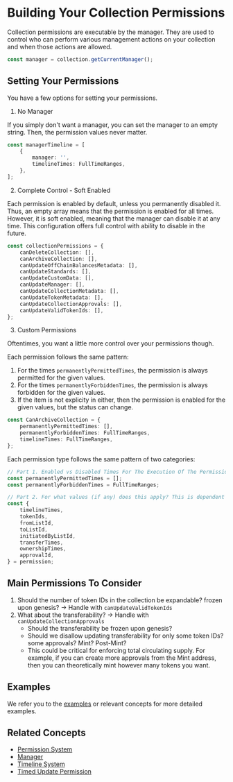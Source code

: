 # Building Your Collection Permissions

Collection permissions are executable by the manager. They are used to control who can perform various management actions on your collection and when those actions are allowed.

```typescript
const manager = collection.getCurrentManager();
```

## Setting Your Permissions

You have a few options for setting your permissions.

1. No Manager

If you simply don't want a manager, you can set the manager to an empty string. Then, the permission values never matter.

```typescript
const managerTimeline = [
    {
        manager: '',
        timelineTimes: FullTimeRanges,
    },
];
```

2. Complete Control - Soft Enabled

Each permission is enabled by default, unless you permanently disabled it. Thus, an empty array means that the permission is enabled for all times. However, it is soft enabled, meaning that the manager can disable it at any time. This configuration offers full control with ability to disable in the future.

```typescript
const collectionPermissions = {
    canDeleteCollection: [],
    canArchiveCollection: [],
    canUpdateOffChainBalancesMetadata: [],
    canUpdateStandards: [],
    canUpdateCustomData: [],
    canUpdateManager: [],
    canUpdateCollectionMetadata: [],
    canUpdateTokenMetadata: [],
    canUpdateCollectionApprovals: [],
    canUpdateValidTokenIds: [],
};
```

3. Custom Permissions

Oftentimes, you want a little more control over your permissions though.

Each permission follows the same pattern:

1. For the times `permanentlyPermittedTimes`, the permission is always permitted for the given values.
2. For the times `permanentlyForbiddenTimes`, the permission is always forbidden for the given values.
3. If the item is not explicity in either, then the permission is enabled for the given values, but the status can change.

```typescript
const CanArchiveCollection = {
    permanentlyPermittedTimes: [],
    permanentlyForbiddenTimes: FullTimeRanges,
    timelineTimes: FullTimeRanges,
};
```

Each permission type follows the same pattern of two categories:

```typescript
// Part 1. Enabled vs Disabled Times For The Execution Of The Permission
const permanentlyPermittedTimes = [];
const permanentlyForbiddenTimes = FullTimeRanges;

// Part 2. For what values (if any) does this apply? This is dependent on the permission type.
const {
    timelineTimes,
    tokenIds,
    fromListId,
    toListId,
    initiatedByListId,
    transferTimes,
    ownershipTimes,
    approvalId,
} = permission;
```

## Main Permissions To Consider

1. Should the number of token IDs in the collection be expandable? frozen upon genesis? -> Handle with `canUpdateValidTokenIds`
2. What about the transferability? -> Handle with `canUpdateCollectionApprovals`
    - Should the transferability be frozen upon genesis?
    - Should we disallow updating transferability for only some token IDs? some approvals? Mint? Post-Mint?
    - This could be critical for enforcing total circulating supply. For example, if you can create more approvals from the Mint address, then you can theoretically mint however many tokens you want.

## Examples

We refer you to the [examples](../examples/permissions) or relevant concepts for more detailed examples.

## Related Concepts

-   [Permission System](../concepts/permissions/permission-system.md)
-   [Manager](../concepts/manager.md)
-   [Timeline System](../concepts/timeline-system.md)
-   [Timed Update Permission](../concepts/permissions/timed-update-permission.md)
